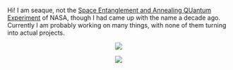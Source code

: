Hi! I am seaque, not the [Space Entanglement and Annealing QUantum Experiment](https://www.jpl.nasa.gov/news/space-station-to-host-self-healing-quantum-communications-tech-demo) of NASA, though I had came up with the name a decade ago. Currently I am probably working on many things, with none of them turning into actual projects.

<p align="center">
    <img src="https://skillicons.dev/icons?i=git,flutter,js,py,r,unity&perline=3"/>
</p>

<p align="center">    
  <a href="https://seaque.github.io/blog"><img src="https://img.shields.io/badge/Jekyll-Blog-CC0000?style=for-the-badge&logo=jekyll"/></a>
</p>
